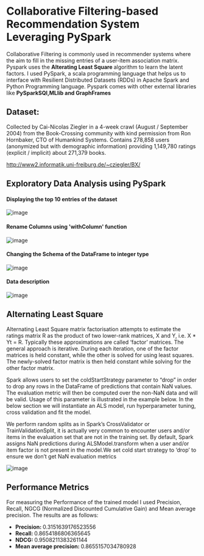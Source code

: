 <h1>Collaborative Filtering-based Recommendation System Leveraging PySpark </h1>

<p>
Collaborative Filtering is commonly used in recommender systems where the aim to fill in the missing entries of a user-item association matrix. Pyspark uses the <strong> Alterating Least Square </strong> algorithm to learn the latent factors. I used PySpark, a scala programming language that helps us to interface with Resilient Distributed Datasets (RDDs) in Apache Spark and Python Programming language. Pyspark comes with other external libraries like <strong>
PySparkSQl,MLlib and GraphFrames  </strong>
</p>

<h2>Dataset: </h2>

<p>
 
Collected by Cai-Nicolas Ziegler in a 4-week crawl (August / September 2004) from the Book-Crossing community with kind permission from Ron Hornbaker, CTO of Humankind Systems. Contains 278,858 users (anonymized but with demographic information) providing 1,149,780 ratings (explicit / implicit) about 271,379 books.
  
http://www2.informatik.uni-freiburg.de/~cziegler/BX/
  </p>
  
  <h2>Exploratory Data Analysis using PySpark </h2>
  
<h4>Displaying the top 10 entries of the dataset</h4>

![image](https://user-images.githubusercontent.com/57468338/120422281-eb1a8980-c335-11eb-9b59-dc09c8ff739e.png)

<h4>Rename Columns using 'withColumn' function</h4>

![image](https://user-images.githubusercontent.com/57468338/120422426-359c0600-c336-11eb-850e-e44ffc70b7c1.png)

  
<h4>Changing the Schema of the DataFrame to integer type </h4>

![image](https://user-images.githubusercontent.com/57468338/120422537-7d229200-c336-11eb-94a3-5047026d8e6c.png)

  <h4>Data description</h4>

![image](https://user-images.githubusercontent.com/57468338/120422745-eb675480-c336-11eb-98cc-5e5598166d5c.png)

 <h2>Alternating Least Square  </h2>
<p> 
 Alternating Least Square matrix factorisation attempts to estimate the ratings matrix R as the product of two lower-rank matrices, X and Y, i.e. X * Yt = R. Typically these approximations are called ‘factor’ matrices. The general approach is iterative. During each iteration, one of the factor matrices is held constant, while the other is solved for using least squares. The newly-solved factor matrix is then held constant while solving for the other factor matrix.
  
Spark allows users to set the coldStartStrategy parameter to “drop” in order to drop any rows in the DataFrame of predictions that contain NaN values. The evaluation metric will then be computed over the non-NaN data and will be valid. Usage of this parameter is illustrated in the example below.
In the below section we will instantiate an ALS model, run hyperparameter tuning, cross validation and fit the model.

We perform random splits as in Spark’s CrossValidator or TrainValidationSplit, it is actually very common to encounter users and/or items in the evaluation set that are not in the training set. By default, Spark assigns NaN predictions during ALSModel.transform when a user and/or item factor is not present in the model.We set cold start strategy to ‘drop’ to ensure we don’t get NaN evaluation metrics
</p>

![image](https://user-images.githubusercontent.com/57468338/120423832-32564980-c339-11eb-8cc5-9d63ae889bf9.png)

 <h2>Performance Metrics</h2>
 
 <p>
  For measuring the Performance of the trained model I used Precision, Recall, NGCG (Normalized Discounted Cumulative Gain) and Mean average precision. The results are as follows:
  <ul>
    <li><strong>Precision: </strong>0.3151639176523556   </li>
    <li><strong>Recall: </strong>0.8654186806365645     </li>
     <li><strong>NDCG: </strong>0.9508211383261144     </li>
     <li><strong>Mean average precision: </strong>0.8655157034780928     </li>


    

</ul>
  
  
  
  
  </p>
